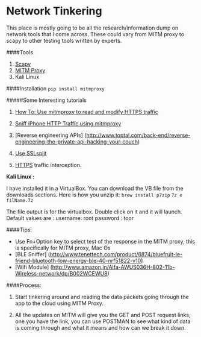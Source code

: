 # Network Tinkering

This place is mostly going to be all the research/information dump on network tools that I come across. These could vary from MITM proxy to scapy to other testing tools written by experts.

####Tools

1. [Scapy](http://www.secdev.org/projects/scapy/)
2. [MITM Proxy](https://mitmproxy.org/)
3. Kali Linux 

####Installation
 `pip install mitmproxy`

#####Some Interesting tutorials
1. [How To: Use mitmproxy to read and modify HTTPS traffic](https://blog.heckel.xyz/2013/07/01/how-to-use-mitmproxy-to-read-and-modify-https-traffic-of-your-phone/)

2. [Sniff iPhone HTTP Traffic using mitmproxy](http://blog.just2us.com/2012/05/sniff-iphone-http-traffic-using-mitmproxy/)

3. [Reverse engineering APIs] (http://www.toptal.com/back-end/reverse-engineering-the-private-api-hacking-your-couch)

4. [Use SSLsplit](https://blog.heckel.xyz/2013/08/04/use-sslsplit-to-transparently-sniff-tls-ssl-connections/)

5. [HTTPS](https://blog.heckel.xyz/2013/07/01/how-to-use-mitmproxy-to-read-and-modify-https-traffic-of-your-phone/) traffic interception.

**Kali Linux :**

I have installed it in a VirtualBox. You can download the VB file from the downloads sections. Here is how you unzip it:
`brew install p7zip`
`7z e filName.7z`

The file output is for the virtualbox. Double click on it and it will launch. 
Default values are :
username: root
password : toor

####Tips:

* Use Fn+Option key to select test of the response in the MITM proxy, this is specifically for MITM proxy, Mac Os
* [BLE Sniffer] (http://www.tenettech.com/product/6874/bluefruit-le-friend-bluetooth-low-energy-ble-40-nrf51822-v10) 
* [Wifi Module] (http://www.amazon.in/Alfa-AWUS036H-802-11b-Wireless-network/dp/B002WCEWU8) 

####Process:

1. Start tinkering around and reading the data packets going through the app to the cloud using MITM Proxy.

2. All the updates on MITM will give you the GET and POST request links, one you have the link, you can use POSTMAN to see what kind of data is coming through and what it means and how can we break it down.
